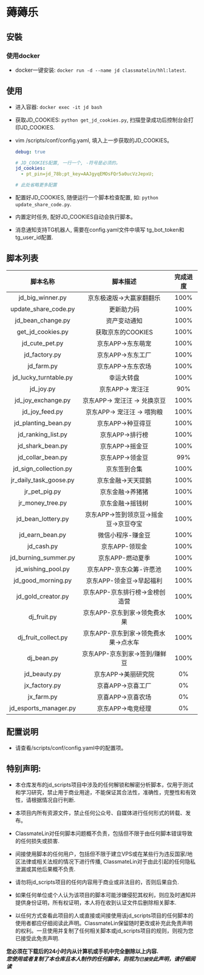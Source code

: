 # 薅薅乐

## 安裝

### 使用docker
- docker一键安装: `docker run -d --name jd classmatelin/hhl:latest`.

### 

## 使用

- 进入容器: `docker exec -it jd bash`


- 获取JD_COOKIES: `python get_jd_cookies.py`, 扫描登录成功后控制台会打印JD_COOKIES.


- vim /scripts/conf/config.yaml, 填入上一步获取的JD_COOKIES。

    ```yaml
    debug: true
    
    # JD_COOKIES配置, 一行一个, -符号是必须的。
    jd_cookies: 
      - pt_pin=jd_78b;pt_key=AAJgyqEMOsFQr5a0ucVzJepxU;
    
    # 此处省略更多配置
    ```

- 配置好JD_COOKIES, 随便运行一个脚本检查配置, 如: `python update_share_code.py`.

- 内置定时任务, 配好JD_COOKIES自动会执行脚本。

- 消息通知支持TG机器人, 需要在config.yaml文件中填写 tg_bot_token和tg_user_id配置.


## 脚本列表


| 脚本名称                  | 脚本描述            | 完成进度 |
|:---:|:---:|:---:|
| jd_big_winner.py      | 京东极速版->大赢家翻翻乐 | 100% |
| update_share_code.py  | 更新助力码| 100%|
| jd_bean_change.py      | 资产变动通知 | 100% |
| get_jd_cookies.py     | 获取京东的COOKIES    | 100%      |
| jd_cute_pet.py        | 京东APP->东东萌宠     | 100%        |
| jd_factory.py         | 京东APP->东东工厂     |  100%       |
| jd_farm.py            | 京东APP->东东农场     |  100%       |
| jd_lucky_turntable.py| 幸运大转盘 | 100%  |
| jd_joy.py | 京东APP-> 宠汪汪 | 90% |
| jd_joy_exchange.py | 京东APP-> 宠汪汪 -> 兑换京豆| 100% |
| jd_joy_feed.py | 京东APP-> 宠汪汪 -> 喂狗粮 | 100% |
| jd_planting_bean.py | 京东APP->种豆得豆|  100% |
| jd_ranking_list.py | 京东APP->排行榜 | 100% |
| jd_shark_bean.py | 京东APP->摇金豆 | 100%|
| jd_collar_bean.py | 京东APP->领金豆 | 99%|
| jd_sign_collection.py| 京东签到合集 | 100% |
| jr_daily_task_goose.py| 京东金融->天天提鹅 | 100% |
| jr_pet_pig.py | 京东金融->养猪猪| 100% |
| jr_money_tree.py| 京东金融->摇钱树| 100%|
| jd_bean_lottery.py | 京东APP->签到领京豆->摇金豆->京豆夺宝| 100% |
| jd_earn_bean.py | 微信小程序-赚金豆 | 100% |
| jd_cash.py | 京东APP-领现金 | 100% |
| jd_burning_summer.py | 京东APP-燃动夏季| 100% |
| jd_wishing_pool.py | 京东APP-京东众筹-许愿池| 100% |
| jd_good_morning.py | 京东APP-领金豆->早起福利| 100% |
| jd_gold_creator.py | 京东APP-京东排行榜->金榜创造营| 100%|
| dj_fruit.py | 京东APP-京东到家->领免费水果| 100%|
| dj_fruit_collect.py | 京东APP-京东到家->领免费水果->点水车| 100%|
| dj_bean.py | 京东APP-京东到家->签到/赚鲜豆| 100%|
| jd_beauty.py          | 京东APP->美丽研究院   | 0%        |
| jx_factory.py | 京喜APP->京喜工厂 | 0% |
| jx_farm.py | 京喜APP->京喜农场| 0% |
| jd_esports_manager.py | 京东APP->电竞经理     | 0%        |

## 配置说明

- 请查看/scripts/conf/config.yaml中的配置项。


## 特别声明: 

* 本仓库发布的jd_scripts项目中涉及的任何解锁和解密分析脚本，仅用于测试和学习研究，禁止用于商业用途，不能保证其合法性，准确性，完整性和有效性，请根据情况自行判断.

* 本项目内所有资源文件，禁止任何公众号、自媒体进行任何形式的转载、发布。

* ClassmateLin对任何脚本问题概不负责，包括但不限于由任何脚本错误导致的任何损失或损害.

* 间接使用脚本的任何用户，包括但不限于建立VPS或在某些行为违反国家/地区法律或相关法规的情况下进行传播, ClassmateLin对于由此引起的任何隐私泄漏或其他后果概不负责.

* 请勿将jd_scripts项目的任何内容用于商业或非法目的，否则后果自负.

* 如果任何单位或个人认为该项目的脚本可能涉嫌侵犯其权利，则应及时通知并提供身份证明，所有权证明，本人将在收到认证文件后删除相关脚本.

* 以任何方式查看此项目的人或直接或间接使用该jd_scripts项目的任何脚本的使用者都应仔细阅读此声明。ClassmateLin保留随时更改或补充此免责声明的权利。一旦使用并复制了任何相关脚本或jd_scripts项目的规则，则视为您已接受此免责声明.

**您必须在下载后的24小时内从计算机或手机中完全删除以上内容.**  </br>
***您使用或者复制了本仓库且本人制作的任何脚本，则视为`已接受`此声明，请仔细阅读*** 


